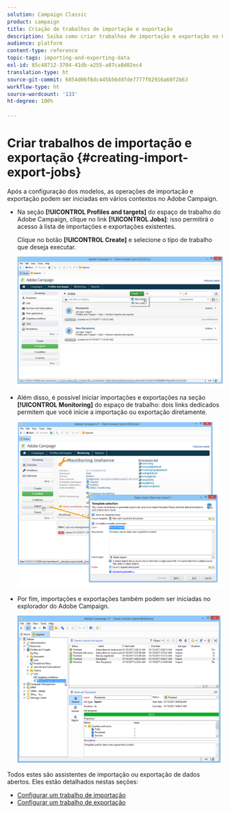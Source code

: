 ```yaml
---
solution: Campaign Classic
product: campaign
title: Criação de trabalhos de importação e exportação
description: Saiba como criar trabalhos de importação e exportação no Campaign Classic.
audience: platform
content-type: reference
topic-tags: importing-and-exporting-data
exl-id: 85c48712-3704-41db-a255-a07ca8d02ec4
translation-type: ht
source-git-commit: 6854d06f8dc445b56ddfde7777f02916a60f2b63
workflow-type: ht
source-wordcount: '133'
ht-degree: 100%

---
```


# Criar trabalhos de importação e exportação {#creating-import-export-jobs}

Após a configuração dos modelos, as operações de importação e exportação podem ser iniciadas em vários contextos no Adobe Campaign.

* Na seção **[!UICONTROL Profiles and targets]** do espaço de trabalho do Adobe Campaign, clique no link **[!UICONTROL Jobs]**: isso permitirá o acesso à lista de importações e exportações existentes.

   Clique no botão **[!UICONTROL Create]** e selecione o tipo de trabalho que deseja executar.

   ![](assets/s_ncs_user_import_from_home.png)

* Além disso, é possível iniciar importações e exportações na seção **[!UICONTROL Monitoring]** do espaço de trabalho: dois links dedicados permitem que você inicie a importação ou exportação diretamente.

   ![](assets/s_ncs_user_import_from_production.png)

* Por fim, importações e exportações também podem ser iniciadas no explorador do Adobe Campaign.

   ![](assets/s_ncs_user_export_wizard_launch_from_menu.png)


Todos estes são assistentes de importação ou exportação de dados abertos. Eles estão detalhados nestas seções:

* [Configurar um trabalho de importação](../../platform/using/executing-import-jobs.md)
* [Configurar um trabalho de exportação](../../platform/using/executing-export-jobs.md)
